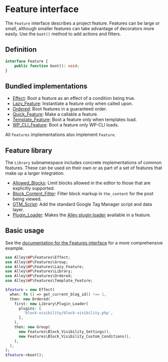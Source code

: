 # Feature interface

The `Feature` interface describes a project feature. Features can be large or small, although smaller features can take advantage of decorators more easily. Use the `boot()` method to add actions and filters.

## Definition

```php
interface Feature {
    public function boot(): void;
}
```

## Bundled implementations

- [Effect](https://github.com/alleyinteractive/wp-type-extensions/blob/main/src/features/class-effect.php): Boot a feature as an effect of a condition being true.
- [Lazy_Feature](https://github.com/alleyinteractive/wp-type-extensions/blob/main/src/features/class-lazy-feature.php): Instantiate a feature only when called upon.
- [Ordered](https://github.com/alleyinteractive/wp-type-extensions/blob/main/src/features/class-ordered.php): Boot features in a guaranteed order.
- [Quick_Feature](https://github.com/alleyinteractive/wp-type-extensions/blob/main/src/features/class-quick-feature.php): Make a callable a feature.
- [Template_Feature](https://github.com/alleyinteractive/wp-type-extensions/blob/main/src/features/class-template-feature.php): Boot a feature only when templates load.
- [WP_CLI_Feature](https://github.com/alleyinteractive/wp-type-extensions/blob/main/src/features/class-wp-cli-feature.php): Boot a feature only WP-CLI loads.

All `Features` implementations also implement `Feature`.

## Feature library

The `Library` subnamespace includes concrete implementations of common features. These can be used on their own or as part of a set of features that make up a larger integration.

- [Allowed_Blocks](https://github.com/alleyinteractive/wp-type-extensions/blob/main/src/features/library/class-allowed-blocks.php): Limit blocks allowed in the editor to those that are explicitly supported.
- [Block_Content_Filter](https://github.com/alleyinteractive/wp-type-extensions/blob/main/src/features/library/class-block-content-filter.php): Filter block markup in `the_content` for the post being viewed.
- [GTM_Script](https://github.com/alleyinteractive/wp-type-extensions/blob/main/src/features/library/class-gtm-script.php): Add the standard Google Tag Manager script and data layer.
- [Plugin_Loader](https://github.com/alleyinteractive/wp-type-extensions/blob/main/src/features/library/class-plugin-loader.php): Makes the [Alley plugin loader](https://github.com/alleyinteractive/wp-plugin-loader) available in a feature.

## Basic usage

See the [documentation for the Features interface](./features.md) for a more comprehensive example.

```php
use Alley\WP\Features\Effect;
use Alley\WP\Features\Group;
use Alley\WP\Features\Lazy_Feature;
use Alley\WP\Features\Library;
use Alley\WP\Features\Ordered;
use Alley\WP\Features\Template_Feature;

$feature = new Effect(
  when: fn () => get_current_blog_id() !== 1,
  then: new Ordered(
    first: new Library\Plugin_Loader(
      plugins: [
        'block-visibility/block-visibility.php',
      ],
    ),
    then: new Group(
      new Features\Block_Visibility_Settings(),
      new Features\Block_Visibility_Custom_Conditions(),
    ),
  ),
);
$feature->boot();
```
